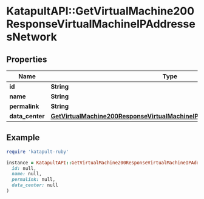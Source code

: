 # KatapultAPI::GetVirtualMachine200ResponseVirtualMachineIPAddressesNetwork

## Properties

| Name | Type | Description | Notes |
| ---- | ---- | ----------- | ----- |
| **id** | **String** |  | [optional] |
| **name** | **String** |  | [optional] |
| **permalink** | **String** |  | [optional] |
| **data_center** | [**GetVirtualMachine200ResponseVirtualMachineIPAddressesNetworkDataCenter**](GetVirtualMachine200ResponseVirtualMachineIPAddressesNetworkDataCenter.md) |  | [optional] |

## Example

```ruby
require 'katapult-ruby'

instance = KatapultAPI::GetVirtualMachine200ResponseVirtualMachineIPAddressesNetwork.new(
  id: null,
  name: null,
  permalink: null,
  data_center: null
)
```

